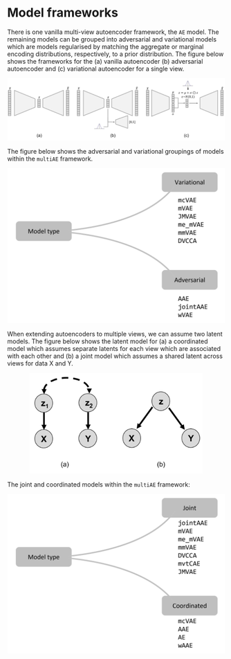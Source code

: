 # Model frameworks

There is one vanilla multi-view autoencoder framework, the ```AE``` model. The remaining models can be grouped into adversarial and variational models which are models regularised by matching the aggregate or marginal encoding distributions, respectively, to a prior distribution. The figure below shows the frameworks for the (a) vanilla autoencoder (b) adversarial autoencoder and (c) variational autoencoder for a single view.
<p align="center">
  <img src="../figures/autoencoder_models.png" alt="fig" width="1000"/ >
</p>

The figure below shows the adversarial and variational groupings of models within the ```multiAE``` framework.

<p align="center">
  <img src="../figures/model_type1.png" alt="fig" width="600"/>
</p>

When extending autoencoders to multiple views, we can assume two latent models. The figure below shows the latent model for (a) a coordinated model which assumes separate latents for each view which are associated with each other and (b) a joint model which assumes a shared latent across views for data X and Y.

<p align="center">
  <img src="../figures/latent_models.png" alt="fig" width="400"/>
</p>

The joint and coordinated models within the ```multiAE``` framework:

<p align="center">
  <img src="../figures/model_type2.png" alt="fig" width="600"/>
</p>

